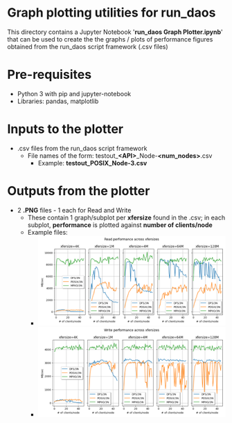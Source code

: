 # Graph plotting utilities for run_daos
This directory contains a Jupyter Notebook '**run_daos Graph Plotter.ipynb**' that can be used to create the the graphs / plots of performance figures obtained from the run_daos script framework (.csv files)

# Pre-requisites
* Python 3 with pip and jupyter-notebook
* Libraries: pandas, matplotlib

# Inputs to the plotter
* .csv files from the run_daos script framework
	* File names of the form: testout_**\<API\>**_Node-**\<num_nodes\>**.csv
		* Example: **testout_POSIX_Node-3.csv**
		
# Outputs from the plotter
* 2 **.PNG** files - 1 each for Read and Write
	* These contain 1 graph/subplot per **xfersize** found in the .csv; in each subplot, **performance** is plotted against **number of clients/node**
	* Example files:
		* ![Read performance - 3 Nodes - 3 APIs](./Read_DFS-3N_POSIX-3N_MPIIO-3N.png)
		* ![Write performance - 3 Nodes - 3 APIs](./Write_DFS-3N_POSIX-3N_MPIIO-3N.png)
		
